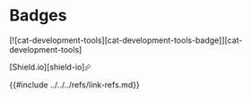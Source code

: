 # Badges

[![cat-development-tools][cat-development-tools-badge]][cat-development-tools]

[Shield.io][shield-io]⮳

{{#include ../../../refs/link-refs.md}}
